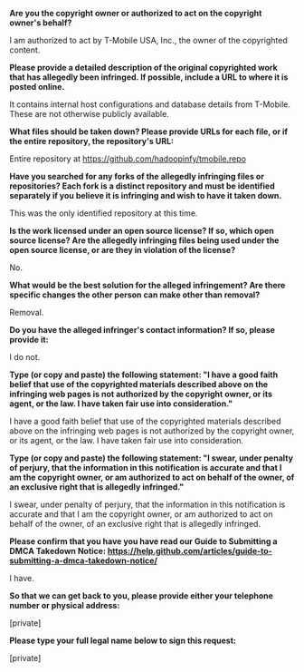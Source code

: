 **Are you the copyright owner or authorized to act on the copyright owner's behalf?**

I am authorized to act by T-Mobile USA, Inc., the owner of the copyrighted content.

**Please provide a detailed description of the original copyrighted work that has allegedly been infringed. If possible, include a URL to where it is posted online.**

It contains internal host configurations and database details from T-Mobile. These are not otherwise publicly available.

**What files should be taken down? Please provide URLs for each file, or if the entire repository, the repository's URL:**

Entire repository at https://github.com/hadoopinfy/tmobile.repo

**Have you searched for any forks of the allegedly infringing files or repositories? Each fork is a distinct repository and must be identified separately if you believe it is infringing and wish to have it taken down.**

This was the only identified repository at this time.

**Is the work licensed under an open source license? If so, which open source license? Are the allegedly infringing files being used under the open source license, or are they in violation of the license?**

No.

**What would be the best solution for the alleged infringement? Are there specific changes the other person can make other than removal?**

Removal.

**Do you have the alleged infringer's contact information? If so, please provide it:**

I do not.

**Type (or copy and paste) the following statement: "I have a good faith belief that use of the copyrighted materials described above on the infringing web pages is not authorized by the copyright owner, or its agent, or the law. I have taken fair use into consideration."**

I have a good faith belief that use of the copyrighted materials described above on the infringing web pages is not authorized by the copyright owner, or its agent, or the law. I have taken fair use into consideration.

**Type (or copy and paste) the following statement: "I swear, under penalty of perjury, that the information in this notification is accurate and that I am the copyright owner, or am authorized to act on behalf of the owner, of an exclusive right that is allegedly infringed."**

I swear, under penalty of perjury, that the information in this notification is accurate and that I am the copyright owner, or am authorized to act on behalf of the owner, of an exclusive right that is allegedly infringed.

**Please confirm that you have you have read our Guide to Submitting a DMCA Takedown Notice: https://help.github.com/articles/guide-to-submitting-a-dmca-takedown-notice/**

I have.

**So that we can get back to you, please provide either your telephone number or physical address:**

[private]

**Please type your full legal name below to sign this request:**

[private]

